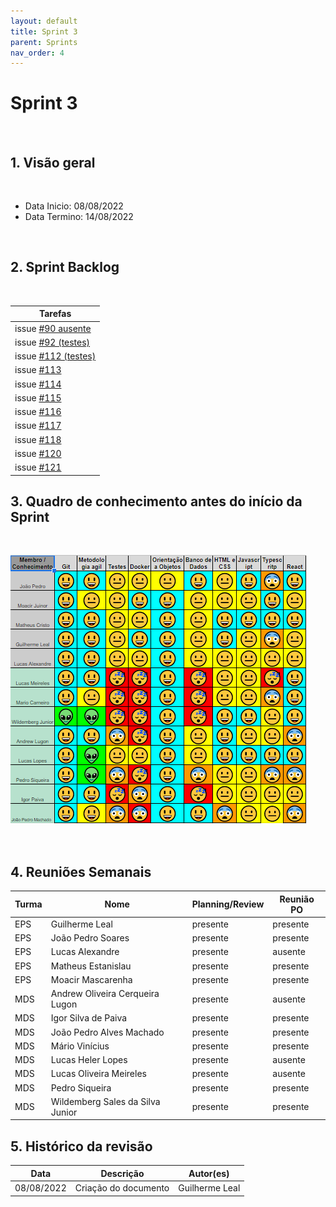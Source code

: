 ```yaml
---
layout: default
title: Sprint 3 
parent: Sprints
nav_order: 4
---
```

# Sprint 3 

<br>

## 1. Visão geral

<br>

- Data Inicio: 08/08/2022
- Data Termino: 14/08/2022

<br>

## 2. Sprint Backlog

<br>

|Tarefas|
|--------| 
|issue [#90 ausente](https://github.com/fga-eps-mds/2022-1-Alectrion-DOC/issues/90)|
|issue [#92 (testes)](https://github.com/fga-eps-mds/2022-1-Alectrion-DOC/issues/92)| 
|issue [#112 (testes)](https://github.com/fga-eps-mds/2022-1-Alectrion-DOC/issues/112)|
|issue [#113](https://github.com/fga-eps-mds/2022-1-Alectrion-DOC/issues/113)|
|issue [#114](https://github.com/fga-eps-mds/2022-1-Alectrion-DOC/issues/114)|
|issue [#115](https://github.com/fga-eps-mds/2022-1-Alectrion-DOC/issues/115)|
|issue [#116](https://github.com/fga-eps-mds/2022-1-Alectrion-DOC/issues/116)|
|issue [#117](https://github.com/fga-eps-mds/2022-1-Alectrion-DOC/issues/117)|
|issue [#118](https://github.com/fga-eps-mds/2022-1-Alectrion-DOC/issues/118)|
|issue [#120](https://github.com/fga-eps-mds/2022-1-Alectrion-DOC/issues/120)|
|issue [#121](https://github.com/fga-eps-mds/2022-1-Alectrion-DOC/issues/121)|

## 3. Quadro de conhecimento antes do início da Sprint

<br>

![Quadro de conhecimento Semana ](./assets/sprint2.png)

<br>

## 4. Reuniões Semanais

|Turma|Nome|Planning/Review|Reunião PO|
|--|--|--|--|
|EPS|Guilherme Leal|presente|presente|
|EPS|João Pedro Soares|presente|presente|
|EPS|Lucas Alexandre|presente|ausente|
|EPS|Matheus Estanislau|presente|presente|
|EPS|Moacir Mascarenha|presente|presente|
|MDS|Andrew Oliveira Cerqueira Lugon|presente|ausente|
|MDS|Igor Silva de Paiva|presente|presente|
|MDS|João Pedro Alves Machado|presente|presente|
|MDS|Mário Vinícius|presente|presente|
|MDS|Lucas Heler Lopes|presente|ausente|
|MDS|Lucas Oliveira Meireles|presente|ausente|
|MDS|Pedro Siqueira|presente|presente|
|MDS|Wildemberg Sales da Silva Junior|presente|presente|

## 5. Histórico da revisão

|**Data**|**Descrição**|**Autor(es)**|
|--------|-------------|-------------|
|08/08/2022|Criação do documento| Guilherme Leal |



